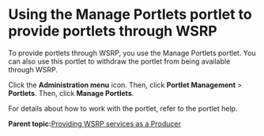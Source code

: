 # Using the Manage Portlets portlet to provide portlets through WSRP

To provide portlets through WSRP, you use the Manage Portlets portlet. You can also use this portlet to withdraw the portlet from being available through WSRP.

Click the **Administration menu** icon. Then, click **Portlet Management** \> **Portlets**. Then, click **Manage Portlets**.

For details about how to work with the portlet, refer to the portlet help.

**Parent topic:**[Providing WSRP services as a Producer ](../admin-system/wsrpt_prod_prvd_ws.md)


